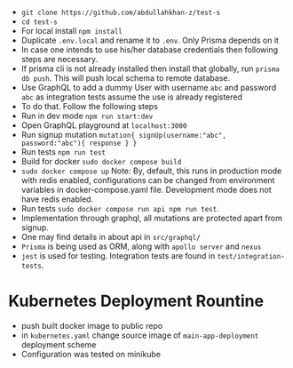 - `git clone https://github.com/abdullahkhan-z/test-s`
- `cd test-s`
- For local install `npm install`
- Duplicate `.env.local` and rename it to `.env`. Only Prisma depends on it
- In case one intends to use his/her database credentials then following steps are  necessary.
- If prisma cli is not already installed then install that globally, run `prisma db push`. This will push local schema to remote database.
- Use GraphQL to add a dummy User with username `abc` and password `abc` as integration tests assume the use is already registered
- To do that. Follow the following steps
- Run in dev mode `npm run start:dev`
- Open GraphQL playground at `localhost:3000`
- Run signup mutation
   `mutation{
    signUp(username:"abc", password:"abc"){
        response
    }
   }`
- Run tests `npm run test`
- Build for docker `sudo docker compose build`
- `sudo docker compose up` Note: By, default, this runs in production mode with redis enabled, configurations can be changed from environment variables in docker-compose.yaml file. Development mode does not have redis enabled.
- Run tests `sudo docker compose run api npm run test`.
- Implementation through graphql, all mutations are protected apart from signup.
- One may find details in about api in `src/graphql/`
- `Prisma` is being used as ORM, along with `apollo server` and `nexus`
- `jest` is used for testing. Integration tests are found in `test/integration-tests`.

# Kubernetes Deployment Rountine

- push built docker image to public repo
- in `kubernetes.yaml` change source image of `main-app-deployment` deployment scheme
- Configuration was tested on minikube
